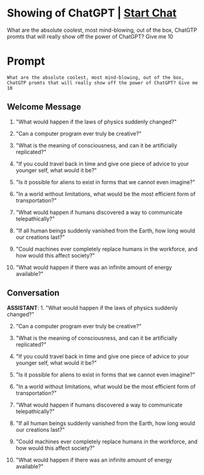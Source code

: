 

# Showing of ChatGPT | [Start Chat](https://gptcall.net/chat.html?data=%7B%22contact%22%3A%7B%22id%22%3A%221h3DfTU0xYn-5e7xI19Mk%22%2C%22flow%22%3Atrue%7D%7D)
What are the absolute coolest, most mind-blowing, out of the box, ChatGTP promts that will really show off the power of ChatGPT? Give me 10

# Prompt

```
What are the absolute coolest, most mind-blowing, out of the box, ChatGTP promts that will really show off the power of ChatGPT? Give me 10
```

## Welcome Message
1. "What would happen if the laws of physics suddenly changed?"

2. "Can a computer program ever truly be creative?"

3. "What is the meaning of consciousness, and can it be artificially replicated?"

4. "If you could travel back in time and give one piece of advice to your younger self, what would it be?"

5. "Is it possible for aliens to exist in forms that we cannot even imagine?"

6. "In a world without limitations, what would be the most efficient form of transportation?"

7. "What would happen if humans discovered a way to communicate telepathically?"

8. "If all human beings suddenly vanished from the Earth, how long would our creations last?"

9. "Could machines ever completely replace humans in the workforce, and how would this affect society?"

10. "What would happen if there was an infinite amount of energy available?"

## Conversation

**ASSISTANT**: 1. "What would happen if the laws of physics suddenly changed?"

2. "Can a computer program ever truly be creative?"

3. "What is the meaning of consciousness, and can it be artificially replicated?"

4. "If you could travel back in time and give one piece of advice to your younger self, what would it be?"

5. "Is it possible for aliens to exist in forms that we cannot even imagine?"

6. "In a world without limitations, what would be the most efficient form of transportation?"

7. "What would happen if humans discovered a way to communicate telepathically?"

8. "If all human beings suddenly vanished from the Earth, how long would our creations last?"

9. "Could machines ever completely replace humans in the workforce, and how would this affect society?"

10. "What would happen if there was an infinite amount of energy available?"

